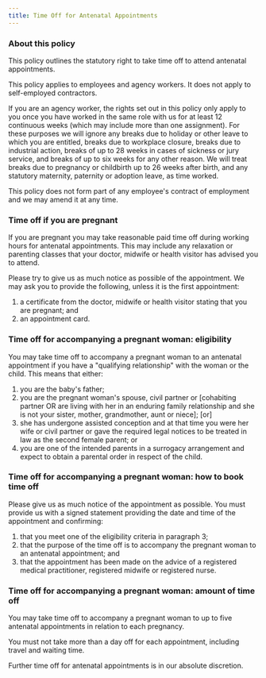 ```yaml
---
title: Time Off for Antenatal Appointments
---
```


### About this policy

This policy outlines the statutory right to take time off to attend antenatal appointments.

This policy applies to employees and agency workers. It does not apply to self-employed contractors.

If you are an agency worker, the rights set out in this policy only apply to you once you have worked in the same role with us for at least 12 continuous weeks (which may include more than one assignment). For these purposes we will ignore any breaks due to holiday or other leave to which you are entitled, breaks due to workplace closure, breaks due to industrial action, breaks of up to 28 weeks in cases of sickness or jury service, and breaks of up to six weeks for any other reason. We will treat breaks due to pregnancy or childbirth up to 26 weeks after birth, and any statutory maternity, paternity or adoption leave, as time worked.

This policy does not form part of any employee's contract of employment and we may amend it at any time.

### Time off if you are pregnant

If you are pregnant you may take reasonable paid time off during working hours for antenatal appointments. This may include any relaxation or parenting classes that your doctor, midwife or health visitor has advised you to attend.

Please try to give us as much notice as possible of the appointment. We may ask you to provide the following, unless it is the first appointment:

1. a certificate from the doctor, midwife or health visitor stating that you are pregnant; and
1. an appointment card.

### Time off for accompanying a pregnant woman: eligibility

You may take time off to accompany a pregnant woman to an antenatal appointment if you have a "qualifying relationship" with the woman or the child. This means that either:

1. you are the baby's father;
1. you are the pregnant woman's spouse, civil partner or [cohabiting partner OR are living with her in an enduring family relationship and she is not your sister, mother, grandmother, aunt or niece]; [or]
1. she has undergone assisted conception and at that time you were her wife or civil partner or gave the required legal notices to be treated in law as the second female parent; or
1. you are one of the intended parents in a surrogacy arrangement and expect to obtain a parental order in respect of the child.

### Time off for accompanying a pregnant woman: how to book time off

Please give us as much notice of the appointment as possible. You must provide us with a signed statement providing the date and time of the appointment and confirming:

1. that you meet one of the eligibility criteria in paragraph 3;
1. that the purpose of the time off is to accompany the pregnant woman to an antenatal appointment; and
1. that the appointment has been made on the advice of a registered medical practitioner, registered midwife or registered nurse.

### Time off for accompanying a pregnant woman: amount of time off

You may take time off to accompany a pregnant woman to up to five  antenatal appointments in relation to each pregnancy.

You must not take more than a day off for each appointment, including travel and waiting time.

Further time off for antenatal appointments is in our absolute discretion.
